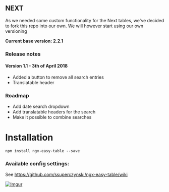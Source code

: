 ## NEXT
As we needed some custom functionality for the Next tables, we've decided to fork this repo into our own. We will however start using our own versioning

**Current base version: 2.2.1**

### Release notes
####  Version 1.1 - 3th of April 2018
- Added a button to remove all search entries
- Translatable header

### Roadmap
- Add date search dropdown
- Add translatable headers for the search
- Make it possible to combine searches



# Installation

`npm install ngx-easy-table --save`

### Available config settings:

See https://github.com/ssuperczynski/ngx-easy-table/wiki


[![Imgur](http://i.imgur.com/qbbb6ah.png)](http://espeo.eu/)
